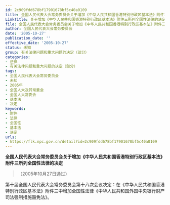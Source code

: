 ```yaml
---
id: 2c909fdd678bf17901678bf5c40a0109
title: 全国人民代表大会常务委员会关于增加《中华人民共和国香港特别行政区基本法》附件三所列全国性法律的决定（2005）
LinkTitle: 关于增加《中华人民共和国香港特别行政区基本法》附件三所列全国性法律的决定（2005）
file: 全国人民代表大会常务委员会关于增加《中华人民共和国香港特别行政区基本法》附件三所列全国性法律的决定（2005）_2c909fdd678bf17901678bf5c40a0109.docx
author: 全国人民代表大会常务委员会
date: '2005-10-27'
publication_date: ''
effective_date: '2005-10-27'
status: 未知
group: 有关法律问题和重大问题的决定（部分）
categories:
- 法律
- 有关法律问题和重大问题的决定（部分）
tags:
- 全国人民代表大会常务委员会
- 未知
- 2005年
- 全国人大及其常委会
- 全国人大常委会
- 基本法
- 决定
keywords:
- 附件
- 法律
- 全国性
- 基本法
- 决定
urls:
- https://flk.npc.gov.cn/detail?id=2c909fdd678bf17901678bf5c40a0109
---
```


**全国人民代表大会常务委员会关于增加《中华人民共和国香港特别行政区基本法》附件三所列全国性法律的决定**

> （2005年10月27日通过）

第十届全国人民代表大会常务委员会第十八次会议决定：在《中华人民共和国香港特别行政区基本法》附件三中增加全国性法律《中华人民共和国外国中央银行财产司法强制措施豁免法》。
